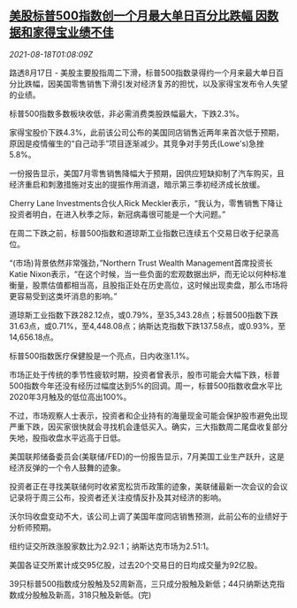 <!--1629250263000-->
[美股标普500指数创一个月最大单日百分比跌幅 因数据和家得宝业绩不佳](https://cn.reuters.com/article/usa-stocks-0817-tues-idCNKBS2FJ02B)
------

<div><i>2021-08-18T01:08:09Z</i></div><p>路透8月17日 - 美股主要股指周二下滑，标普500指数录得约一个月来最大单日百分比跌幅，因美国零售销售下滑引发对经济复苏的担忧，以及家得宝发布令人失望的业绩。</p><p>标普500指数多数板块收低，非必需消费类股跌幅最大，下跌2.3%。</p><p>家得宝股价下跌4.3%，此前该公司公布的美国同店销售近两年来首次低于预期，原因是疫情催生的“自己动手”项目逐渐减少。其竞争对手劳氏(Lowe's)急挫5.8%。</p><p>一份报告显示，美国7月零售销售降幅大于预期，因供应短缺抑制了汽车购买，且经济重启和刺激措施对支出的提振作用消退，暗示第三季初经济成长放缓。</p><p>Cherry Lane Investments合伙人Rick Meckler表示，“我认为，零售销售下降让投资者明白，在进入秋季之际，新冠病毒很可能是一个大问题。”</p><p>在周二下跌之前，标普500指数和道琼斯工业指数已连续五个交易日收于纪录高位。</p><p>“(市场)背景依然非常强劲，”Northern Trust Wealth Management首席投资长Katie Nixon表示，“在这个时候，当一些负面的宏观数据出炉，而无论以何种标准衡量，股票估值都相当高，且股指正处在历史高位，这时候出现卖盘，那么市场将更容易受到这类坏消息的影响。”</p><p>道琼斯工业指数下跌282.12点，或0.79%，至35,343.28点；标普500指数下跌31.63点，或0.71%，至4,448.08点；纳斯达克指数下跌137.58点，或0.93%，至14,656.18点。</p><p>标普500指数医疗保健股是一个亮点，日内收涨1.1%。</p><p>市场正处于传统的季节性疲软时期，投资者曾表示，股市可能会大幅下跌，标普500指数今年还没有经历过幅度达到5%的回调。周一，标普500指数收盘水平比2020年3月触及的低位高出100%。</p><p>不过，市场观察人士表示，投资者和企业持有的海量现金可能会保护股市避免出现严重下跌，因买家很快就会寻找机会逢低买入。确实，三大指数周二尾盘收复部分失地，股指收盘水平远高于日低。</p><p>美国联邦储备委员会(美联储/FED)的一份报告显示，7月美国工业生产跃升，这是经济反弹的一个令人鼓舞的迹象。</p><p>投资者正在寻找美联储何时收紧宽松货币政策的迹象，美联储最新一次会议的会议记录将于周三公布，投资者还关注疫情反扑及其对经济的影响。</p><p>沃尔玛收盘变动不大，该公司上调了美国年度同店销售预测，此前公布的业绩好于分析师预期。</p><p>纽约证交所跌涨股家数比为2.92:1；纳斯达克市场为2.51:1。</p><p>美国各证交所累计成交95亿股，过去20个交易日的日均成交量为92亿股。</p><p>39只标普500指数成分股触及52周新高，三只成分股触及新低；44只纳斯达克指数成分股触及新高，318只触及新低。(完)</p>
